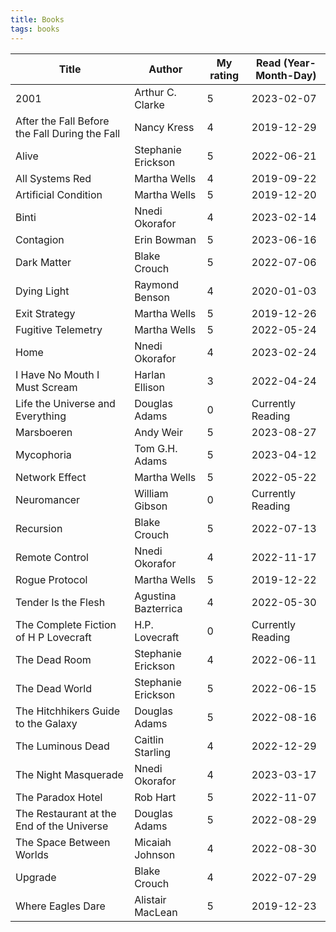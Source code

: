 ```yaml
---
title: Books
tags: books
---
```


| Title | Author | My rating | Read (Year-Month-Day) |
| ----- | ------ | --------- | ---- |
| 2001                                                         | Arthur C. Clarke               | 5 | 2023-02-07 |
| After the Fall Before the Fall During the Fall               | Nancy Kress                    | 4 | 2019-12-29 |
| Alive                                                        | Stephanie Erickson             | 5 | 2022-06-21 |
| All Systems Red                                              | Martha Wells                   | 4 | 2019-09-22 |
| Artificial Condition                                         | Martha Wells                   | 5 | 2019-12-20 |
| Binti                                                        | Nnedi Okorafor                 | 4 | 2023-02-14 |
| Contagion                                                    | Erin Bowman                    | 5 | 2023-06-16 |
| Dark Matter                                                  | Blake Crouch                   | 5 | 2022-07-06 |
| Dying Light                                                  | Raymond Benson                 | 4 | 2020-01-03 |
| Exit Strategy                                                | Martha Wells                   | 5 | 2019-12-26 |
| Fugitive Telemetry                                           | Martha Wells                   | 5 | 2022-05-24 |
| Home                                                         | Nnedi Okorafor                 | 4 | 2023-02-24 |
| I Have No Mouth  I Must Scream                               | Harlan Ellison                 | 3 | 2022-04-24 |
| Life the Universe and Everything                             | Douglas Adams                  | 0 | Currently Reading |
| Marsboeren                                                   | Andy Weir                      | 5 | 2023-08-27 |
| Mycophoria                                                   | Tom G.H. Adams                 | 5 | 2023-04-12 |
| Network Effect                                               | Martha Wells                   | 5 | 2022-05-22 |
| Neuromancer                                                  | William Gibson                 | 0 | Currently Reading |
| Recursion                                                    | Blake Crouch                   | 5 | 2022-07-13 |
| Remote Control                                               | Nnedi Okorafor                 | 4 | 2022-11-17 |
| Rogue Protocol                                               | Martha Wells                   | 5 | 2019-12-22 |
| Tender Is the Flesh                                          | Agustina Bazterrica            | 4 | 2022-05-30 |
| The Complete Fiction of H P Lovecraft                        | H.P. Lovecraft                 | 0 | Currently Reading |
| The Dead Room                                                | Stephanie Erickson             | 4 | 2022-06-11 |
| The Dead World                                               | Stephanie Erickson             | 5 | 2022-06-15 |
| The Hitchhikers Guide to the Galaxy                          | Douglas Adams                  | 5 | 2022-08-16 |
| The Luminous Dead                                            | Caitlin  Starling              | 4 | 2022-12-29 |
| The Night Masquerade                                         | Nnedi Okorafor                 | 4 | 2023-03-17 |
| The Paradox Hotel                                            | Rob Hart                       | 5 | 2022-11-07 |
| The Restaurant at the End of the Universe                    | Douglas Adams                  | 5 | 2022-08-29 |
| The Space Between Worlds                                     | Micaiah Johnson                | 4 | 2022-08-30 |
| Upgrade                                                      | Blake Crouch                   | 4 | 2022-07-29 |
| Where Eagles Dare                                            | Alistair MacLean               | 5 | 2019-12-23 |
